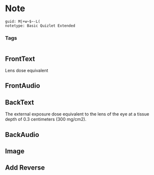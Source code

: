 # Note
```
guid: M|+w~$~-L(
notetype: Basic Quizlet Extended
```

### Tags
```
```

## FrontText
Lens dose equivalent

## FrontAudio


## BackText
The external exposure dose equivalent to the lens of the eye at a tissue depth of 0.3 centimeters (300 mg/cm2).

## BackAudio


## Image


## Add Reverse

